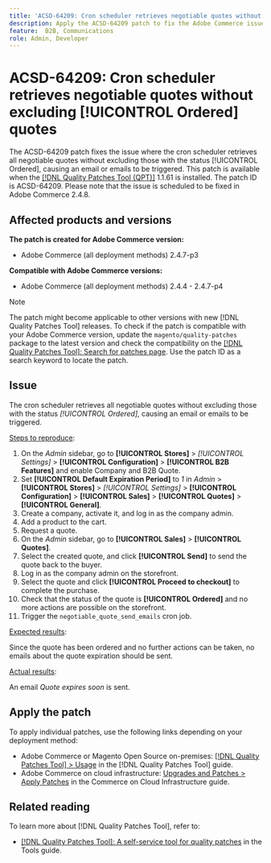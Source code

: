 ```yaml
---
title: 'ACSD-64209: Cron scheduler retrieves negotiable quotes without excluding [!UICONTROL Ordered] quotes'
description: Apply the ACSD-64209 patch to fix the Adobe Commerce issue where the cron scheduler retrieves all negotiable quotes without excluding those with the status [!UICONTROL Ordered], causing an email or emails to be triggered.
feature:  B2B, Communications
role: Admin, Developer
---
```

# ACSD-64209: Cron scheduler retrieves negotiable quotes without excluding [!UICONTROL Ordered] quotes

The ACSD-64209 patch fixes the issue where the cron scheduler retrieves all negotiable quotes without excluding those with the status [!UICONTROL Ordered], causing an email or emails to be triggered. This patch is available when the [[!DNL Quality Patches Tool (QPT)]](/help/tools/quality-patches-tool/quality-patches-tool-to-self-serve-quality-patches.md) 1.1.61 is installed. The patch ID is ACSD-64209. Please note that the issue is scheduled to be fixed in Adobe Commerce 2.4.8.

## Affected products and versions

**The patch is created for Adobe Commerce version:**

* Adobe Commerce (all deployment methods) 2.4.7-p3

**Compatible with Adobe Commerce versions:**

* Adobe Commerce (all deployment methods) 2.4.4 - 2.4.7-p4

>[!NOTE]
>
>The patch might become applicable to other versions with new [!DNL Quality Patches Tool] releases. To check if the patch is compatible with your Adobe Commerce version, update the `magento/quality-patches` package to the latest version and check the compatibility on the [[!DNL Quality Patches Tool]: Search for patches page](https://experienceleague.adobe.com/tools/commerce-quality-patches/index.html). Use the patch ID as a search keyword to locate the patch.

## Issue

The cron scheduler retrieves all negotiable quotes without excluding those with the status *[!UICONTROL Ordered]*, causing an email or emails to be triggered.

<u>Steps to reproduce</u>:


1. On the *Admin* sidebar, go to **[!UICONTROL Stores]** > *[!UICONTROL Settings]* > **[!UICONTROL Configuration]** > **[!UICONTROL B2B Features]** and enable Company and B2B Quote. 
1. Set **[!UICONTROL Default Expiration Period]** to *1* in *Admin* > **[!UICONTROL Stores]** > *[!UICONTROL Settings]* > **[!UICONTROL Configuration]** > **[!UICONTROL Sales]** > **[!UICONTROL Quotes]** > **[!UICONTROL General]**.
1. Create a company, activate it, and log in as the company admin.
1. Add a product to the cart.
1. Request a quote.
1. On the *Admin* sidebar, go to **[!UICONTROL Sales]** > **[!UICONTROL Quotes]**.
1. Select the created quote, and click **[!UICONTROL Send]** to send the quote back to the buyer.
1. Log in as the company admin on the storefront.
1. Select the quote and click **[!UICONTROL Proceed to checkout]** to complete the purchase.
1. Check that the status of the quote is **[!UICONTROL Ordered]** and no more actions are possible on the storefront.
1. Trigger the `negotiable_quote_send_emails` cron job.


<u>Expected results</u>: 

Since the quote has been ordered and no further actions can be taken, no emails about the quote expiration should be sent.

<u>Actual results</u>:

An email *Quote expires soon* is sent.

## Apply the patch

To apply individual patches, use the following links depending on your deployment method:

* Adobe Commerce or Magento Open Source on-premises: [[!DNL Quality Patches Tool] > Usage](/help/tools/quality-patches-tool/usage.md) in the [!DNL Quality Patches Tool] guide.
* Adobe Commerce on cloud infrastructure: [Upgrades and Patches > Apply Patches](https://experienceleague.adobe.com/docs/commerce-cloud-service/user-guide/develop/upgrade/apply-patches.html) in the Commerce on Cloud Infrastructure guide.

## Related reading

To learn more about [!DNL Quality Patches Tool], refer to:

* [[!DNL Quality Patches Tool]: A self-service tool for quality patches](/help/tools/quality-patches-tool/quality-patches-tool-to-self-serve-quality-patches.md) in the Tools guide.
